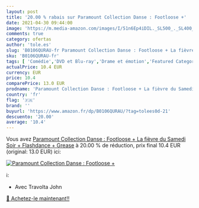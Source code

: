 ```yaml
---
layout: post
title: '20.00 % rabais sur Paramount Collection Danse : Footloose +'
date: 2021-04-30 09:44:00
image: 'https://m.media-amazon.com/images/I/51n6Ep4iDIL._SL500_._SL400_.jpg'
comments: true
category: ofertas
author: 'tole.es'
slug: 'B0106QURAU-fr Paramount Collection Danse : Footloose + La fièvre du...'
sku: 'B0106QURAU-fr'
tags: [ 'Comédie','DVD et Blu-ray','Drame et émotion','Featured Categories','Films','Films musicaux', ]
actualPrice: 10.4 EUR
currency: EUR
price: 10.4
comparePrice: 13.0 EUR
prodname: 'Paramount Collection Danse : Footloose + La fièvre du Samedi Soir + Flashdance + Grease'
country: 'fr'
flag: '🇫🇷'
brand: ''
buyurl: 'https://www.amazon.fr/dp/B0106QURAU/?tag=tolees0d-21'
descuento: '20.00'
average: '10.4'
---
```


Vous avez [Paramount Collection Danse : Footloose + La fièvre du Samedi Soir + Flashdance + Grease](https://www.amazon.fr/dp/B0106QURAU/?tag=tolees0d-21)  à  20.00 % de réduction, prix final  10.4 EUR (original: 13.0 EUR) ici:

[![Paramount Collection Danse : Footloose +](https://m.media-amazon.com/images/I/51n6Ep4iDIL._SL500_._SL400_.jpg)](https://www.amazon.fr/dp/B0106QURAU/?tag=tolees0d-21)

ℹ️:

- Avec Travolta John

[🛒 Achetez-le maintenant!!](https://www.amazon.fr/dp/B0106QURAU/?tag=tolees0d-21)
